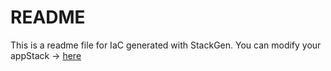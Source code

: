 # README
This is a readme file for IaC generated with StackGen.
You can modify your appStack -> [here](http://main.dev.stackgen.com/appstacks/448e7c9b-49d4-462d-85c4-5633992e78af)
